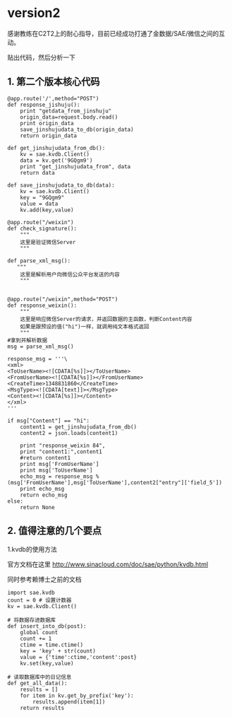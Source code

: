 # version2

感谢教练在C2T2上的耐心指导，目前已经成功打通了金数据/SAE/微信之间的互动。

贴出代码，然后分析一下


## 1. 第二个版本核心代码

    @app.route('/',method="POST")
    def response_jishuju():
        print "getdata_from_jinshuju"
        origin_data=request.body.read()
        print origin_data
        save_jinshujudata_to_db(origin_data)
        return origin_data

    def get_jinshujudata_from_db():
        kv = sae.kvdb.Client()
        data = kv.get('9GQgm9')
        print "get_jinshujudata_from", data
        return data

    def save_jinshujudata_to_db(data):
        kv = sae.kvdb.Client()
        key = "9GQgm9"
        value = data
        kv.add(key,value)
    
    @app.route("/weixin")
    def check_signature():
        """
        这里是验证微信Server
        """

    def parse_xml_msg():
       """
        这里是解析用户向微信公众平台发送的内容
        """

 
    @app.route("/weixin",method="POST")
    def response_weixin():
        """
        这里是响应微信Server的请求，并返回数据的主函数，判断Content内容
        如果是跟预设的值("hi")一样，就调用纯文本格式返回
        """
    #拿到并解析数据
    msg = parse_xml_msg()

    response_msg = '''\
    <xml>
    <ToUserName><![CDATA[%s]]></ToUserName>
    <FromUserName><![CDATA[%s]]></FromUserName>
    <CreateTime>1348831860</CreateTime>
    <MsgType><![CDATA[text]]></MsgType>
    <Content><![CDATA[%s]]></Content>
    </xml>
    '''

    if msg["Content"] == "hi":
        content1 = get_jinshujudata_from_db()
        content2 = json.loads(content1)

        print "response_weixin 84",
        print "content1:",content1
        #return content1
        print msg['FromUserName']
        print msg['ToUserName']
        echo_msg = response_msg % (msg['FromUserName'],msg['ToUserName'],content2["entry"]['field_5'])
        print echo_msg
        return echo_msg
    else:
        return None



## 2. 值得注意的几个要点

1.kvdb的使用方法

官方文档在这里
http://www.sinacloud.com/doc/sae/python/kvdb.html

同时参考赖博士之前的文档

    import sae.kvdb
    count = 0 # 设置计数器
    kv = sae.kvdb.Client()

    # 将数据存进数据库
    def insert_into_db(post):
        global count
        count += 1
        ctime = time.ctime()
        key = 'key' + str(count) 
        value = {'time':ctime,'content':post}
        kv.set(key,value)

    # 读取数据库中的日记信息
    def get_all_data():
        results = []
        for item in kv.get_by_prefix('key'):
            results.append(item[1])
        return results



